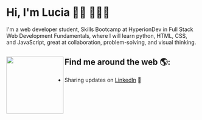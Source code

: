 # Hi, I'm Lucia 👋🏾 👩🏾‍💻

I'm a web developer student, Skills Bootcamp at HyperionDev in Full Stack Web Development Fundamentals, where I will learn python, HTML, CSS, and JavaScript, great at collaboration, problem-solving, and visual thinking.


## Find me around the web 🌎: <a href="https://github.com/sponsors/L0cia"><img align="left" width="150" height="150" src="https://github.com/L0cia/L0cia/blob/main/octolucia/l0cia-octocat-rotating.gif?raw=true"></a>
- Sharing updates on <a href="https://www.linkedin.com/in/lucia-tavares-assoc-cipd-03b5b533/">LinkedIn</a> 💼
